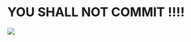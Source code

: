 # YOU SHALL NOT COMMIT !!!!

![](https://smugsorcery.files.wordpress.com/2012/01/shallnotcommit.jpg)
